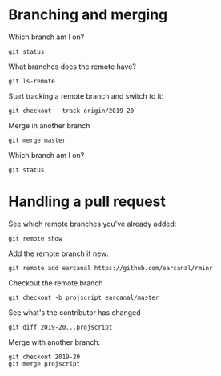 # Branching and merging

Which branch am I on?

	git status

What branches does the remote have?

	git ls-remote

Start tracking a remote branch and switch to it:

	git checkout --track origin/2019-20
	
Merge in another branch

	git merge master

Which branch am I on?

	git status
	
# Handling a pull request

See which remote branches you've already added:

	git remote show

Add the remote branch if new:

	git remote add earcanal https://github.com/earcanal/rminr

Checkout the remote branch

	git checkout -b projscript earcanal/master
	
See what's the contributor has changed

	git diff 2019-20...projscript
	
Merge with another branch:

	git checkout 2019-20
	git merge projscript
